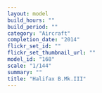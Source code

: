 ```yaml
---
layout: model
build_hours: ""
build_period: ""
category: "Aircraft"
completion_date: "2014"
flickr_set_id: ""
flickr_set_thumbnail_url: ""
model_id: "168"
scale: "1/144"
summary: ""
title: "Halifax B.Mk.III"
---
```



